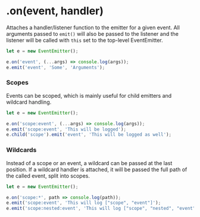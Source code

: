 # .on(event, handler)
Attaches a handler/listener function to the emitter for a given event.
All arguments passed to `emit()` will also be passed to the listener and the listener will be called with `this` set to the top-level EventEmitter.

```js
let e = new EventEmitter();

e.on('event', (...args) => console.log(args));
e.emit('event', 'Some', 'Arguments');
```

### Scopes
Events can be scoped, which is mainly useful for child emitters and wildcard handling.

```js
let e = new EventEmitter();

e.on('scope:event', (...args) => console.log(args));
e.emit('scope:event', 'This will be logged');
e.child('scope').emit('event', 'This will be logged as well');
```

### Wildcards
Instead of a scope or an event, a wildcard can be passed at the last position.
If a wildcard handler is attached, it will be passed the full path of the called event, split into scopes.

```js
let e = new EventEmitter();

e.on('scope:*', path => console.log(path));
e.emit('scope:event', 'This will log ["scope", "event"]');
e.emit('scope:nested:event', 'This will log ["scope", "nested", "event"]');
```
